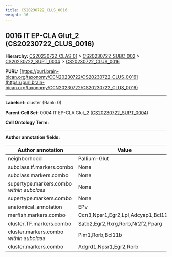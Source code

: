```yaml
---
title: CS20230722_CLUS_0016
weight: 16
---
```

## 0016 IT EP-CLA Glut_2 (CS20230722_CLUS_0016)
<b>Hierarchy: </b>
[CS20230722_CLAS_01](../CS20230722_CLAS_01) >
[CS20230722_SUBC_002](../CS20230722_SUBC_002) >
[CS20230722_SUPT_0004](../CS20230722_SUPT_0004) >
[CS20230722_CLUS_0016](../CS20230722_CLUS_0016)

**PURL:** [https://purl.brain-bican.org/taxonomy/CCN20230722/CS20230722_CLUS_0016](https://purl.brain-bican.org/taxonomy/CCN20230722/CS20230722_CLUS_0016)

---


**Labelset:** cluster (Rank: 0)

**Parent Cell Set:** 0004 IT EP-CLA Glut_2 ([CS20230722_SUPT_0004](../CS20230722_SUPT_0004))



**Cell Ontology Term:** 

[MARKER GENES.]: #


---

[TRANSFERRED ANNOTATIONS.]: #


[AUTHOR ANNOTATION FIELDS.]: #


**Author annotation fields:**

| Author annotation | Value |
|-------------------|-------|
|neighborhood|Pallium-Glut|
|subclass.tf.markers.combo|None|
|subclass.markers.combo|None|
|supertype.markers.combo _within subclass_|None|
|supertype.markers.combo|None|
|anatomical_annotation|EPv|
|merfish.markers.combo|Ccn3,Npsr1,Egr2,Lpl,Adcyap1,Bcl11b|
|cluster.TF.markers.combo|Satb2,Egr2,Rxrg,Rorb,Nr2f2,Pparg|
|cluster.markers.combo _within subclass_|Pim1,Rorb,Bcl11b|
|cluster.markers.combo|Adgrd1,Npsr1,Egr2,Rorb|
